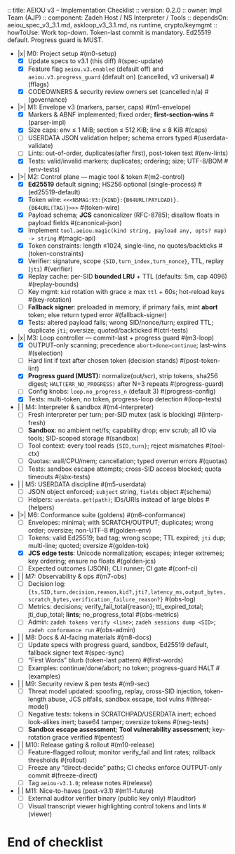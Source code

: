 :: title: AEIOU v3 – Implementation Checklist
:: version: 0.2.0
:: owner: Impl Team (AJP)
:: component: Zadeh Host / NS Interpreter / Tools
:: dependsOn: aeiou_spec_v3_3.1.md, askloop_v3_3.1.md, ns runtime, crypto/keymgmt
:: howToUse: Work top-down. Token-last commit is mandatory. Ed25519 default. Progress guard is MUST.

- |x| M0: Project setup #(m0-setup)
  - [x] Update specs to v3.1 (this diff) #(spec-update)
  - [x] Feature flag `aeiou.v3.enabled` (default off) and `aeiou.v3.progress_guard` (default on) (cancelled, v3 universal) #(fflags)
  - [x] CODEOWNERS & security review owners set (cancelled n/a) #(governance)

- |>| M1: Envelope v3 (markers, parser, caps) #(m1-envelope)
  - [x] Markers & ABNF implemented; fixed order; **first-section-wins** #(parser-impl)
  - [x] Size caps: env ≤ 1 MiB; section ≤ 512 KiB; line ≤ 8 KiB #(caps)
  - [ ] USERDATA JSON validation helper; schema errors typed #(userdata-validate)
  - [ ] Lints: out-of-order, duplicates(after first), post-token text #(env-lints)
  - [x] Tests: valid/invalid markers; duplicates; ordering; size; UTF-8/BOM #(env-tests)

- |>| M2: Control plane — magic tool & token #(m2-control)
  - [x] **Ed25519** default signing; HS256 optional (single-process) #(ed25519-default)
  - [x] Token wire: `<<<NSMAG:V3:{KIND}:{B64URL(PAYLOAD)}.{B64URL(TAG)}>>>` #(token-wire)
  - [x] Payload schema; **JCS** canonicalizer (RFC-8785); disallow floats in payload fields #(canonical-json)
  - [x] Implement `tool.aeiou.magic(kind string, payload any, opts? map) -> string` #(magic-api)
  - [x] Token constraints: length ≤1024, single-line, no quotes/backticks #(token-constraints)
  - [x] Verifier: signature, scope `{SID,turn_index,turn_nonce}`, TTL, replay (`jti`) #(verifier)
  - [x] Replay cache: per-SID **bounded LRU** + TTL (defaults: 5m, cap 4096) #(replay-bounds)
  - [ ] Key mgmt: `kid` rotation with grace ≥ max `ttl` + 60s; hot-reload keys #(key-rotation)
  - [ ] **Fallback signer**: preloaded in memory; if primary fails, mint **abort** token; else return typed error #(fallback-signer)
  - [x] Tests: altered payload fails; wrong SID/nonce/turn; expired TTL; duplicate `jti`; oversize; quoted/backticked #(ctrl-tests)

- |x| M3: Loop controller — commit-last + progress guard #(m3-loop)
  - [x] OUTPUT-only scanning; precedence `abort>done>continue`; last-wins #(selection)
  - [ ] Hard lint if text after chosen token (decision stands) #(post-token-lint)
  - [x] **Progress guard (MUST):** normalize(out/scr), strip tokens, sha256 digest; `HALT(ERR_NO_PROGRESS)` after N=3 repeats #(progress-guard)
  - [ ] Config knobs: `loop.no_progress_n` (default 3) #(progress-config)
  - [x] Tests: multi-token, no token, progress-loop detection #(loop-tests)

- | | M4: Interpreter & sandbox #(m4-interpreter)
  - [ ] Fresh interpreter per turn; per-SID mutex (ask is blocking) #(interp-fresh)
  - [ ] **Sandbox**: no ambient net/fs; capability drop; env scrub; all IO via tools; SID-scoped storage #(sandbox)
  - [ ] Tool context: every tool reads `{SID,turn}`; reject mismatches #(tool-ctx)
  - [ ] Quotas: wall/CPU/mem; cancellation; typed overrun errors #(quotas)
  - [ ] Tests: sandbox escape attempts; cross-SID access blocked; quota timeouts #(sbx-tests)

- | | M5: USERDATA discipline #(m5-userdata)
  - [ ] JSON object enforced; `subject` string, `fields` object #(schema)
  - [ ] Helpers: `userdata.get(path)`; IDs/URIs instead of large blobs #(helpers)

- |>| M6: Conformance suite (goldens) #(m6-conformance)
  - [ ] Envelopes: minimal; with SCRATCH/OUTPUT; duplicates; wrong order; oversize; non-UTF-8 #(golden-env)
  - [ ] Tokens: valid Ed25519; bad tag; wrong scope; TTL expired; `jti` dup; multi-line; quoted; oversize #(golden-tok)
  - [x] **JCS edge tests**: Unicode normalization; escapes; integer extremes; key ordering; ensure no floats #(golden-jcs)
  - [ ] Expected outcomes (JSON); CLI runner; CI gate #(conf-ci)

- | | M7: Observability & ops #(m7-obs)
  - [ ] Decision log: `{ts,SID,turn,decision,reason,kid?,jti?,latency_ms,output_bytes,scratch_bytes,verification_failure_reason?}` #(obs-log)
  - [ ] Metrics: decisions; verify_fail_total{reason}; ttl_expired_total; jti_dup_total; **lints**; no_progress_total #(obs-metrics)
  - [ ] Admin: `zadeh tokens verify <line>`; `zadeh sessions dump <SID>`; `zadeh conformance run` #(obs-admin)

- | | M8: Docs & AI-facing materials #(m8-docs)
  - [ ] Update specs with progress guard, sandbox, Ed25519 default, fallback signer text #(spec-sync)
  - [ ] “First Words” blurb (token-last pattern) #(first-words)
  - [ ] Examples: continue/done/abort; no token; progress-guard HALT #(examples)

- | | M9: Security review & pen tests #(m9-sec)
  - [ ] Threat model updated: spoofing, replay, cross-SID injection, token-length abuse, JCS pitfalls, sandbox escape, tool vulns #(threat-model)
  - [ ] Negative tests: tokens in SCRATCHPAD/USERDATA inert; echoed look-alikes inert; base64 tamper; oversize tokens #(neg-tests)
  - [ ] **Sandbox escape assessment**; **Tool vulnerability assessment**; key-rotation grace verified #(pentest)

- | | M10: Release gating & rollout #(m10-release)
  - [ ] Feature-flagged rollout; monitor verify_fail and lint rates; rollback thresholds #(rollout)
  - [ ] Freeze any “direct-decide” paths; CI checks enforce OUTPUT-only commit #(freeze-direct)
  - [ ] Tag `aeiou-v3.1.0`; release notes #(release)

- | | M11: Nice-to-haves (post-v3.1) #(m11-future)
  - [ ] External auditor verifier binary (public key only) #(auditor)
  - [ ] Visual transcript viewer highlighting control tokens and lints #(viewer)

# End of checklist